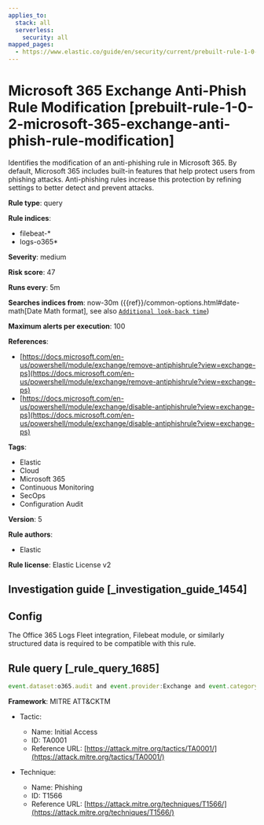 ```yaml
---
applies_to:
  stack: all
  serverless:
    security: all
mapped_pages:
  - https://www.elastic.co/guide/en/security/current/prebuilt-rule-1-0-2-microsoft-365-exchange-anti-phish-rule-modification.html
---
```


# Microsoft 365 Exchange Anti-Phish Rule Modification [prebuilt-rule-1-0-2-microsoft-365-exchange-anti-phish-rule-modification]

Identifies the modification of an anti-phishing rule in Microsoft 365. By default, Microsoft 365 includes built-in features that help protect users from phishing attacks. Anti-phishing rules increase this protection by refining settings to better detect and prevent attacks.

**Rule type**: query

**Rule indices**:

* filebeat-*
* logs-o365*

**Severity**: medium

**Risk score**: 47

**Runs every**: 5m

**Searches indices from**: now-30m ({{ref}}/common-options.html#date-math[Date Math format], see also [`Additional look-back time`](docs-content://solutions/security/detect-and-alert/create-detection-rule.md#rule-schedule))

**Maximum alerts per execution**: 100

**References**:

* [https://docs.microsoft.com/en-us/powershell/module/exchange/remove-antiphishrule?view=exchange-ps](https://docs.microsoft.com/en-us/powershell/module/exchange/remove-antiphishrule?view=exchange-ps)
* [https://docs.microsoft.com/en-us/powershell/module/exchange/disable-antiphishrule?view=exchange-ps](https://docs.microsoft.com/en-us/powershell/module/exchange/disable-antiphishrule?view=exchange-ps)

**Tags**:

* Elastic
* Cloud
* Microsoft 365
* Continuous Monitoring
* SecOps
* Configuration Audit

**Version**: 5

**Rule authors**:

* Elastic

**Rule license**: Elastic License v2

## Investigation guide [_investigation_guide_1454]

## Config

The Office 365 Logs Fleet integration, Filebeat module, or similarly structured data is required to be compatible with this rule.

## Rule query [_rule_query_1685]

```js
event.dataset:o365.audit and event.provider:Exchange and event.category:web and event.action:("Remove-AntiPhishRule" or "Disable-AntiPhishRule") and event.outcome:success
```

**Framework**: MITRE ATT&CKTM

* Tactic:

    * Name: Initial Access
    * ID: TA0001
    * Reference URL: [https://attack.mitre.org/tactics/TA0001/](https://attack.mitre.org/tactics/TA0001/)

* Technique:

    * Name: Phishing
    * ID: T1566
    * Reference URL: [https://attack.mitre.org/techniques/T1566/](https://attack.mitre.org/techniques/T1566/)



